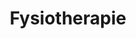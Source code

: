 ---
seo:
  title: 
  description: 
  image:
  

title: Fysiotherapie
description: 
image: https://picsum.photos/seed/3/800/600
sections:
  - layout: split
    align: center
    tagline: Prijzen op aanvraag
    title: Fysiotherapie bij The Gym Haren
    specs: 
      - FysioSportief
      - voor topsporters en bankzitters
      - voor tape of een paar goeie handen
      - voor kleine stappen en grote sprongen
      - voor steun in de rug of het zelf doen
      - voor elk lijf
    buttons:
      - button: Neem contact op
        href: /contact
    image: https://picsum.photos/800/600
    _image:
      position: background

  - title: Wie jou kunnen helpen
    _cards:
      collection: persons
      layout: masonry
    cards:
      - ilse-van-beekum
      - ilse-van-beekum
      - ilse-van-beekum  
      - ilse-van-beekum  
---